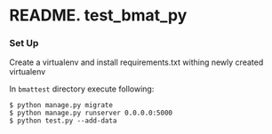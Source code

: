 # README. test_bmat_py


### Set Up

Create a virtualenv and install requirements.txt withing newly created virtualenv

In `bmattest` directory execute following:

```
$ python manage.py migrate
$ python manage.py runserver 0.0.0.0:5000
$ python test.py --add-data
```

